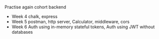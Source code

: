 Practise again cohort backend
* Week 4 chalk, express
* Week 5 postman, http server, Calculator, middleware, cors
* Week 6 Auth using in-memory stateful tokens, Auth using JWT without databases